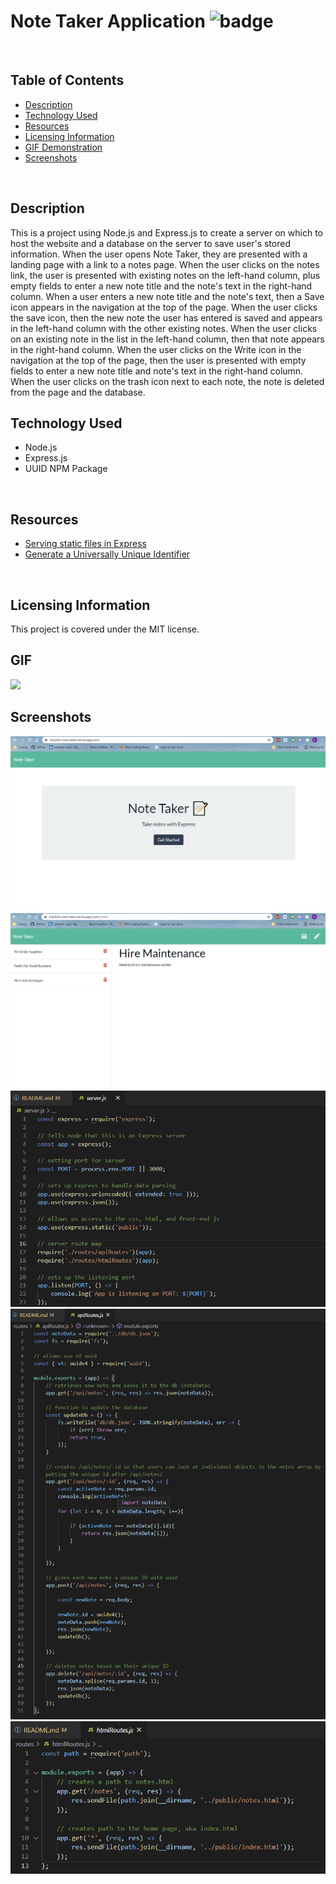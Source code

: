 # Note Taker Application ![badge](https://img.shields.io/badge/license-MIT-blue)
<br>

## Table of Contents
* [Description](#description)
* [Technology Used](#technology)
* [Resources](#resources)
* [Licensing Information](#licensing)
* [GIF Demonstration](#GIF)
* [Screenshots](#screenshots)
<br>

## Description
This is a project using Node.js and Express.js to create a server on which to host the website and a database on the server to save user's stored information. When the user opens Note Taker, they are presented with a landing page with a link to a notes page. When the user clicks on the notes link, the user is presented with existing notes on the left-hand column, plus empty fields to enter a new note title and the note's text in the right-hand column. When a user enters a new note title and the note's text, then a Save icon appears in the navigation at the top of the page. When the user clicks the save icon, then the new note the user has entered is saved and appears in the left-hand column with the other existing notes. When the user clicks on an existing note in the list in the left-hand column, then that note appears in the right-hand column. When the user clicks on the Write icon in the navigation at the top of the page, then the user is presented with empty fields to enter a new note title and note's text in the right-hand column. When the user clicks on the trash icon next to each note, the note is deleted from the page and the database.
<br>

## Technology Used
* Node.js
* Express.js
* UUID NPM Package
<br>

## Resources
* [Serving static files in Express](https://expressjs.com/en/starter/static-files.html)
* [Generate a Universally Unique Identifier](https://www.devextent.com/npm-generate-unique-id/)
<br>

## Licensing Information
This project is covered under the MIT license.
<br>

## GIF
![](public/assets/gifs/demo.gif)
<br>

## Screenshots
![](public/assets/images/screenshot-1.png)
<br>
![](public/assets/images/screenshot-6.png)
<br>
![](public/assets/images/screenshot-5-server.png)
<br>
![](public/assets/images/screenshot-3-api-routes.png)
<br>
![](public/assets/images/screenshot-4-html-routes.png)